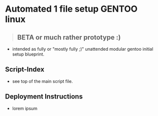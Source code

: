 # Automated 1 file setup GENTOO linux

> ## BETA or much rather prototype :)

-  intended as fully or "mostly fully ;)" unattended modular gentoo initial setup blueprint. 

## Script-Index
- see top of the main script file.



## Deployment Instructions


- lorem ipsum